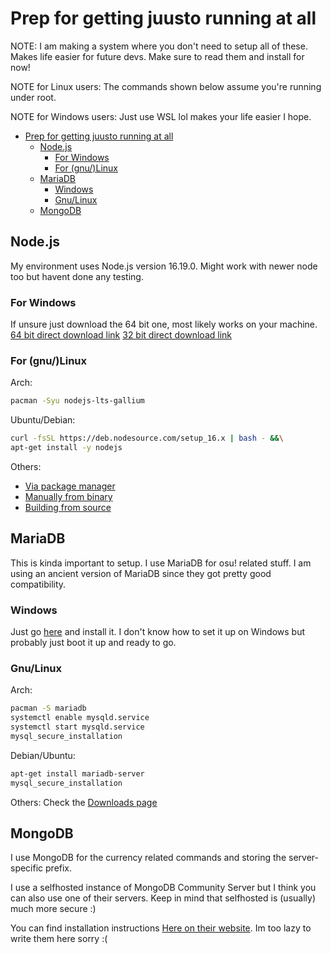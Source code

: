 # Prep for getting juusto running at all

NOTE: I am making a system where you don't need to setup all of these. Makes life easier for future devs. Make sure to read them and install for now!

NOTE for Linux users: The commands shown below assume you're running under root. 

NOTE for Windows users: Just use WSL lol makes your life easier I hope.

- [Prep for getting juusto running at all](#prep-for-getting-juusto-running-at-all)
  - [Node.js](#nodejs)
    - [For Windows](#for-windows)
    - [For (gnu/)Linux](#for-gnulinux)
  - [MariaDB](#mariadb)
    - [Windows](#windows)
    - [Gnu/Linux](#gnulinux)
  - [MongoDB](#mongodb)


## Node.js
My environment uses Node.js version 16.19.0. Might work with newer node too but havent done any testing.
### For Windows
If unsure just download the 64 bit one, most likely works on your machine.
[64 bit direct download link](https://nodejs.org/download/release/v16.20.1/node-v16.20.1-x64.msi)
[32 bit direct download link](https://nodejs.org/download/release/v16.20.1/node-v16.20.1-x86.msi)

### For (gnu/)Linux
Arch: 
```sh
pacman -Syu nodejs-lts-gallium
```

Ubuntu/Debian:
```sh
curl -fsSL https://deb.nodesource.com/setup_16.x | bash - &&\
apt-get install -y nodejs
```

Others: 
* [Via package manager](https://nodejs.org/en/download/package-manager)
* [Manually from binary](https://github.com/nodejs/help/wiki/Installation)
* [Building from source](https://github.com/nodejs/node/blob/main/BUILDING.md#building-nodejs-on-supported-platforms)


## MariaDB
This is kinda important to setup. I use MariaDB for osu! related stuff. I am using an ancient version of MariaDB since they got pretty good compatibility.

### Windows
Just go [here](https://mariadb.org/download/?t=mariadb) and install it. I don't know how to set it up on Windows but probably just boot it up and ready to go.

### Gnu/Linux
Arch:
```sh
pacman -S mariadb
systemctl enable mysqld.service
systemctl start mysqld.service
mysql_secure_installation
```
Debian/Ubuntu:
```sh
apt-get install mariadb-server
mysql_secure_installation
```
Others: Check the [Downloads page](https://mariadb.org/download/)


## MongoDB
I use MongoDB for the currency related commands and storing the server-specific prefix.

I use a selfhosted instance of MongoDB Community Server but I think you can also use one of their servers. Keep in mind that selfhosted is (usually) much more secure :)

You can find installation instructions [Here on their website](https://www.mongodb.com/docs/manual/administration/install-community/). Im too lazy to write them here sorry :(

